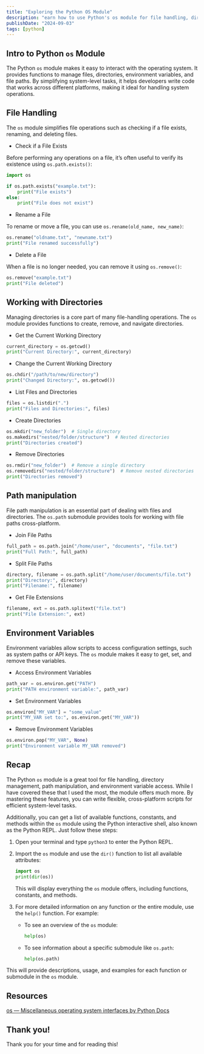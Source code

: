 ```yaml
---
title: "Exploring the Python OS Module"
description: "earn how to use Python's os module for file handling, directory management, path manipulation, and environment variables. Explore practical examples and tips."
publishDate: "2024-09-03"
tags: [python]
---
```


## Intro to Python `os` Module

The Python `os` module makes it easy to interact with the operating system. It provides functions to manage files, directories, environment variables, and file paths. By simplifying system-level tasks, it helps developers write code that works across different platforms, making it ideal for handling system operations.

## File Handling

The `os` module simplifies file operations such as checking if a file exists, renaming, and deleting files.

- Check if a File Exists

Before performing any operations on a file, it’s often useful to verify its existence using `os.path.exists()`:

```python
import os

if os.path.exists("example.txt"):
    print("File exists")
else:
    print("File does not exist")
```

- Rename a File

To rename or move a file, you can use `os.rename(old_name, new_name)`:

```python
os.rename("oldname.txt", "newname.txt")
print("File renamed successfully")
```

- Delete a File

When a file is no longer needed, you can remove it using `os.remove()`:

```python
os.remove("example.txt")
print("File deleted")
```

## Working with Directories

Managing directories is a core part of many file-handling operations. The `os` module provides functions to create, remove, and navigate directories.

- Get the Current Working Directory

```python
current_directory = os.getcwd()
print("Current Directory:", current_directory)
```

- Change the Current Working Directory

```python
os.chdir("/path/to/new/directory")
print("Changed Directory:", os.getcwd())
```

- List Files and Directories

```python
files = os.listdir(".")
print("Files and Directories:", files)
```

- Create Directories

```python
os.mkdir("new_folder")  # Single directory
os.makedirs("nested/folder/structure")  # Nested directories
print("Directories created")
```

- Remove Directories

```python
os.rmdir("new_folder")  # Remove a single directory
os.removedirs("nested/folder/structure")  # Remove nested directories
print("Directories removed")
```

## Path manipulation

File path manipulation is an essential part of dealing with files and directories. The `os.path` submodule provides tools for working with file paths cross-platform.

- Join File Paths

```python
full_path = os.path.join("/home/user", "documents", "file.txt")
print("Full Path:", full_path)
```

- Split File Paths

```python
directory, filename = os.path.split("/home/user/documents/file.txt")
print("Directory:", directory)
print("Filename:", filename)
```

- Get File Extensions

```python
filename, ext = os.path.splitext("file.txt")
print("File Extension:", ext)
```

## Environment Variables

Environment variables allow scripts to access configuration settings, such as system paths or API keys. The `os` module makes it easy to get, set, and remove these variables.

- Access Environment Variables

```python
path_var = os.environ.get("PATH")
print("PATH environment variable:", path_var)
```

- Set Environment Variables

```python
os.environ["MY_VAR"] = "some_value"
print("MY_VAR set to:", os.environ.get("MY_VAR"))
```

- Remove Environment Variables

```python
os.environ.pop("MY_VAR", None)
print("Environment variable MY_VAR removed")
```

## Recap

The Python `os` module is a great tool for file handling, directory management, path manipulation, and environment variable access. While I have covered these that I used the most, the module offers much more. By mastering these features, you can write flexible, cross-platform scripts for efficient system-level tasks.

Additionally, you can get a list of available functions, constants, and methods within the `os` module using the Python interactive shell, also known as the Python REPL. Just follow these steps:

1. Open your terminal and type `python3` to enter the Python REPL.
2. Import the `os` module and use the `dir()` function to list all available attributes:
    
    ```python
    import os
    print(dir(os))
    ```
    
    This will display everything the `os` module offers, including functions, constants, and methods.
    
3. For more detailed information on any function or the entire module, use the `help()` function. For example:
    - To see an overview of the `os` module:
        
        ```python
        help(os)
        ```
        
    - To see information about a specific submodule like `os.path`:
        
        ```python
        help(os.path)
        ```
        

This will provide descriptions, usage, and examples for each function or submodule in the `os` module.

## Resources

[os — Miscellaneous operating system interfaces by Python Docs](https://docs.python.org/3/library/os.html)

## Thank you!

Thank you for your time and for reading this!